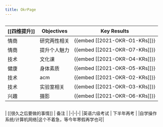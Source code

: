 ```yaml
---
title: OkrPage
---
```


## 
| [[四维提升]] | Objectives | Key Results |
|-|-|-|
| 情商 | 研究两性相关 | {{embed [[2021-OKR-O1-KRs]]}} |
|情商|提升个人魅力|{{embed [[2021-OKR-O7-KRs]]}} |
| 技术 | 文化课 | {{embed [[2021-OKR-O4-KRs]]}} |
|健康|身体素质| {{embed [[2021-OKR-O5-KRs]]}}|
| 技术 | acm | {{embed [[2021-OKR-O2-KRs]]}} |
| 技术| 实验室相关 | {{embed [[2021-OKR-O3-KRs]]}} |
|兴趣|摄影|{{embed [[2021-OKR-O6-KRs]]}}|
## 
| [[很久之后要做的事情]] | 备注 | 
|-|-|-|
|英语六级考试 | 下半年再考 |
|自学操作系统/计算机网络|这个不着急，等今年寒假再学也可|
